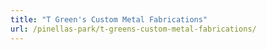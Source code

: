 ```yaml
---
title: "T Green's Custom Metal Fabrications"
url: /pinellas-park/t-greens-custom-metal-fabrications/
---
```

